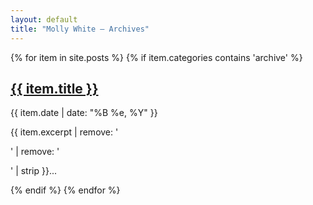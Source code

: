 ```yaml
---
layout: default
title: "Molly White – Archives"
---
```

<div class="toc">
  <div class="post-list"> 
  {% for item in site.posts %}
    {% if item.categories contains 'archive' %}
      <article class="post-item">
        <h2 class="title-text"><a href="{{ site.baseurl }}{{ item.url }}">{{ item.title }}</a></h2>
        <div class="post-meta">
          <time datetime="{{item.date}}">{{ item.date | date: "%B %e, %Y" }}</time>
        </div>
        <p class="post-excerpt">{{ item.excerpt | remove: '<p>' | remove: '</p>' | strip }}...</p>
      </article>
    {% endif %}
  {% endfor %}
  </div>
</div>



